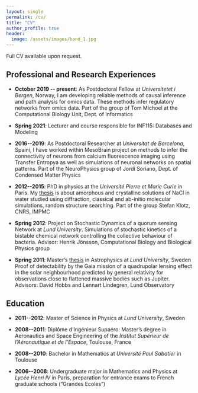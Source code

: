 ```yaml
---
layout: single
permalink: /cv/
title: "CV"
author_profile: true
header:
  image: /assets/images/band_1.jpg
---
```


Full CV available upon request.

## Professional and Research Experiences

* **October 2019 -- present**: As Postdoctoral Fellow at *Universitetet i Bergen*, Norway, I am developing reliable methods of causal inference and path analysis for omics data. These methods infer regulatory networks from omics data. 
Part of the group of Tom Michoel at the Computational Biology Unit, Dept. of Informatics

* **Spring 2021**: Lecturer and course responsible for INF115: Databases and Modeling

* **2016--2019**: As Postdoctoral Researcher at *Universitat de Barcelona*,
    Spaini, I have worked within MesoBrain project on methods to infer the connectivity of neurons from calcium fluorescence imaging using Transfer Entropya as well as simulations of neuronal networks on spatial patterns.
Part of the NeuroPhysics group of Jordi Soriano, Dept. of Condensed Matter Physics

* **2012--2015**: PhD in physics at the *Université Pierre et Marie Curie* in Paris. My [thesis](https://hal.archives-ouvertes.fr/tel-01597902) is about amorphous and crystalline solutions of NaCl in water studied using diffraction, classical and ab-initio molecular simulations, random structure searching.
Part of the group Stefan Klotz, CNRS, IMPMC

* **Spring 2012**: Project on Stochastic Dynamics of a quorum sensing Network at *Lund University*. Simulations of stochastic kinetics of a bistable chemical network controlling the collective behaviour of bacteria.
Advisor: Henrik Jönsson, Computational Biology and Biological Physics group

* **Spring 2011**:
  Master’s [thesis](https://www.lunduniversity.lu.se/lup/publication/2158517) in Astrophysics at *Lund University*, Sweden
Proof of detectability by the Gaia mission of a quadrupolar lensing effect in the solar neighbourhood
predicted by general relativity for observations close to flattened massive bodies such as Jupiter.
Advisors: David Hobbs and Lennart Lindegren, Lund Observatory



## Education


* **2011--2012**: Master of Science in Physics at *Lund University*, Sweden

* **2008--2011**: Diplôme d’Ingénieur Supaéro: Master’s degree in Aeronautics and Space Engineering of the *Institut Supérieur de l’Aéronautique et de l’Espace*, Toulouse, France

* **2008--2010**: Bachelor in Mathematics at *Université Paul Sabatier* in Toulouse

* **2006--2008**: Undergraduate major in Mathematics and Physics at *Lycée Henri IV* in Paris, preparation for entrance exams to French graduate schools (“Grandes Ecoles”)


